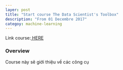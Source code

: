 ```yaml
---
layer: post
title: "Start course The Data Scientist's Toolbox"
description: "From 01 Decembre 2017"
categoy: machine-learning
---
```


Link course:<a href = "https://www.coursera.org/learn/data-scientists-tools"> HERE </a>

### Overview

Course này sẽ giới thiệu về các công cụ 

